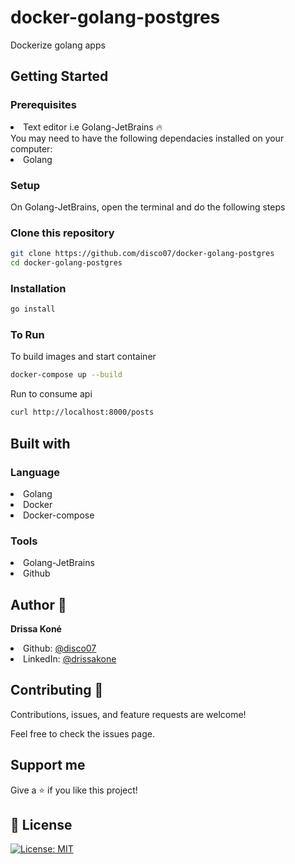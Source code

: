 # docker-golang-postgres
Dockerize golang apps

## Getting Started

### Prerequisites
<li>Text editor i.e Golang-JetBrains 🔥</li>
You may need to have the following dependacies installed on your computer:

<li>Golang</li>

### Setup
On Golang-JetBrains, open the terminal and do the following steps

### Clone this repository
```bash
git clone https://github.com/disco07/docker-golang-postgres
cd docker-golang-postgres
```
### Installation
```bash
go install
```
### To Run
To build images and start container
```bash
docker-compose up --build
```
Run to consume api
```bash
curl http://localhost:8000/posts
```
## Built with

### Language
<li>Golang</li>
<li>Docker</li>
<li>Docker-compose</li>

### Tools
<li>Golang-JetBrains</li>
<li>Github</li>

## Author 👤
<strong>Drissa Koné</strong>

<li>Github: <a href="https://github.com/disco07">@disco07</a></li>
<li>LinkedIn: <a href="https://linkedin.com/in/drissa-kon%C3%A9">@drissakone</a></li>

## Contributing 🤝
Contributions, issues, and feature requests are welcome!

Feel free to check the issues page.

## Support me
Give a ⭐️ if you like this project!

## 📝 License
[![License: MIT](https://img.shields.io/badge/License-MIT-yellow.svg)](https://opensource.org/licenses/MIT)